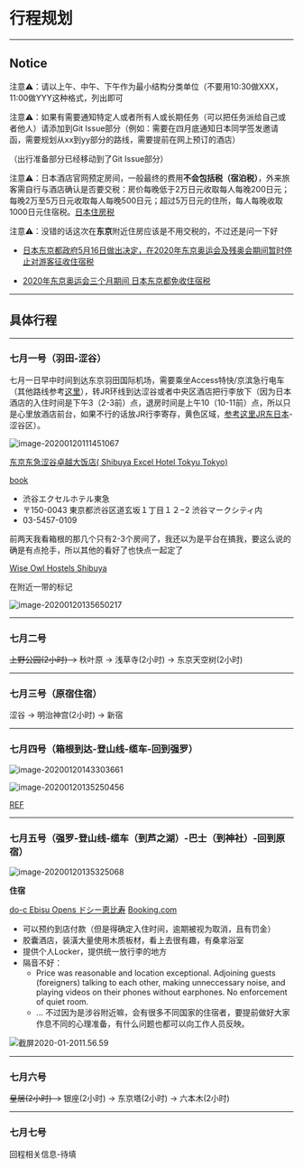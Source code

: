 # 行程规划

---

## Notice 

注意⚠️：请以上午、中午、下午作为最小结构分类单位（不要用10:30做XXX，11:00做YYY这种格式，列出即可

注意⚠️：如果有需要通知特定人或者所有人或长期任务（可以把任务派给自己或者他人）请添加到Git Issue部分（例如：需要在四月底通知日本同学签发邀请函，需要规划从xx到yy部分的路线，需要提前在网上预订的酒店）

（出行准备部分已经移动到了Git Issue部分）

注意⚠️：日本酒店官网预定房间，一般最终的费用**不会包括税（宿泊税）**，外来旅客需自行与酒店确认是否要交税：房价每晚低于2万日元收取每人每晚200日元；每晚2万至5万日元收取每人每晚500日元；超过5万日元的住所，每人每晚收取1000日元住宿税。[日本住房税](https://baijiahao.baidu.com/s?id=1612931220717063101&wfr=spider&for=pc&isFailFlag=1)

注意⚠️：没错的话这次在**东京**附近住房应该是不用交税的，不过还是问一下好

- [日本东京都政府5月16日做出决定，在2020年东京奥运会及残奥会期间暂时停止对游客征收住宿税](https://baijiahao.baidu.com/s?id=1600696245290041022&wfr=spider&for=pc)

- [2020年东京奥运会三个月期间 日本东京都免收住宿税](http://news.eastday.com/eastday/13news/auto/news/world/20180522/u7ai7735818.html)

---

## 具体行程

---

### 七月一号（羽田-涩谷）

七月一日早中时间到达东京羽田国际机场，需要乘坐Access特快/京滨急行电车（其他路线参考[这里](https://tva1.sinaimg.cn/large/006tNbRwgy1gb1yduqvtuj31ae0u01kx.jpg)），转JR环线到达涩谷或者中央区酒店把行李放下（因为日本酒店的入住时间是下午3（2-3前）点，退房时间是上午10（10-11前）点，所以只是心里放酒店前台，如果不行的话放JR行李寄存，黄色区域，[参考这里JR东日本](https://www.jreast.co.jp/estation/stations/808.html)-涩谷区）。

![image-20200120111451067](https://tva1.sinaimg.cn/large/006tNbRwgy1gb2uuzcb5dj313y0u01ky.jpg)

[东京东急涩谷卓越大饭店( Shibuya Excel Hotel Tokyu Tokyo)](https://www.tokyuhotels.co.jp/shibuya-e/?utm_source=google&utm_medium=maps#)

[book](https://www.booking.com/hotel/jp/shibuya-excel-tokyu.en-gb.html?aid=1288246;label=metagha-link-mapresultsJP-hotel-2178478_dev-desktop_los-1_bw-163_dow-Wednesday_defdate-0_room-0_lang-en_curr-JPY_gstadt-3_rateid-0_aud-0_cid-_gacid-6623582119_mcid-10;sid=f65e5c744e9fe70549d3af783bad1ab3;all_sr_blocks=23569907_218371309_0_2_0%2C23569903_218371309_0_2_0;checkin=2020-07-01;checkout=2020-07-02;dest_id=-246227;dest_type=city;dist=0;group_adults=3;group_children=0;hapos=1;highlighted_blocks=23569907_218371309_0_2_0%2C23569903_218371309_0_2_0;hpos=1;no_rooms=1;req_adults=3;req_children=0;room1=A%2CA%2CA;sb_price_type=total;sr_order=popularity;sr_pri_blocks=23569907_218371309_0_2_0__2539999%2C23569903_218371309_0_2_0__2239999;srepoch=1579499875;srpvid=3b3629f1b3180097;type=total;ucfs=1&#hotelTmpl)

- 渋谷エクセルホテル東急
- 〒150-0043 東京都渋谷区道玄坂１丁目１２−2 渋谷マークシティ内
- 03-5457-0109

前两天我看箱根的那几个只有2-3个房间了，我还以为是平台在搞我，要这么说的确是有点抢手，所以其他的看好了也快点一起定了

[Wise Owl Hostels Shibuya](https://www.booking.com/hotel/jp/wise-owl-hostels-shibuya.en-gb.html?aid=1288246;label=metagha-link-mapresultsJP-hotel-2263091_dev-desktop_los-1_bw-163_dow-Wednesday_defdate-0_room-0_lang-en_curr-JPY_gstadt-3_rateid-0_aud-0_cid-_gacid-6623582119_mcid-10;sid=f65e5c744e9fe70549d3af783bad1ab3;all_sr_blocks=226309105_106405332_0_0_0;checkin=2020-07-01;checkout=2020-07-02;dest_id=-246227;dest_type=city;dist=0;group_adults=3;group_children=0;hapos=1;highlighted_blocks=226309105_106405332_0_0_0;hpos=1;no_rooms=1;req_adults=3;req_children=0;room1=A%2CA%2CA%2C;sb_price_type=total;sr_order=popularity;sr_pri_blocks=226309105_106405332_0_0_0__2000000;srepoch=1579492248;srpvid=84c21b0b568f00db;type=total;ucfs=1&#hotelTmpl)

在附近一带的标记

![image-20200120135650217](https://tva1.sinaimg.cn/large/006tNbRwgy1gb2zjfqlfoj30u00u71kx.jpg)



















---

### 七月二号

~~上野公园(2小时) ->~~ 秋叶原 -> 浅草寺(2小时) -> 东京天空树(2小时)









---

### 七月三号（原宿住宿）

涩谷 -> 明治神宫(2小时) -> 新宿















---

### 七月四号（箱根到达-登山线-缆车-回到强罗）

![image-20200120143303661](https://tva1.sinaimg.cn/large/006tNbRwgy1gb30l39cbkj31cn0u0u0y.jpg)

![image-20200120135250456](https://tva1.sinaimg.cn/large/006tNbRwgy1gb2zf72j6vj31cg0u04qq.jpg)

[REF](https://www.google.com/maps/dir/Harajuku+Station,+1+Chome+Jingumae,+Shibuya+City,+Tokyo+150-0001/Yumoto,+Hakone,+Ashigarashimo+District,+Kanagawa/@35.4611208,139.1412636,10z/am=t/data=!4m15!4m14!1m5!1m1!1s0x60188cbac9b52cff:0x560d87a8e2d1d3d2!2m2!1d139.7026976!2d35.6702285!1m5!1m1!1s0x6019a3a960cd05c9:0xe485ffffbe1c9220!2m2!1d139.1044502!2d35.2325128!3e3!5i1)





---

### 七月五号（强罗-登山线-缆车（到芦之湖）-巴士（到神社）-回到原宿）

![image-20200120135325068](https://tva1.sinaimg.cn/large/006tNbRwgy1gb2zfvfu07j31cg0u04qq.jpg)

**住宿**

[do-c Ebisu Opens ドシー恵比寿](https://do-c.jp/ebisu/) [Booking.com](https://www.booking.com/hotel/jp/do-c-ebisu.en-gb.html?aid=1288246;label=metagha-link-mapresultsJP-hotel-2178478_dev-desktop_los-1_bw-163_dow-Wednesday_defdate-0_room-0_lang-en_curr-JPY_gstadt-3_rateid-0_aud-0_cid-_gacid-6623582119_mcid-10;sid=f65e5c744e9fe70549d3af783bad1ab3;all_sr_blocks=217847805_105739541_0_0_0%2C217847805_105739541_0_0_0%2C217847805_105739541_0_0_0;checkin=2020-07-01;checkout=2020-07-02;dest_id=-246227;dest_type=city;dist=0;group_adults=3;group_children=0;hapos=1;highlighted_blocks=217847805_105739541_0_0_0%2C217847805_105739541_0_0_0%2C217847805_105739541_0_0_0;hpos=1;no_rooms=1;req_adults=3;req_children=0;room1=A%2CA%2CA%2C;sb_price_type=total;sr_order=popularity;sr_pri_blocks=217847805_105739541_0_0_0__399999%2C217847805_105739541_0_0_0__399999%2C217847805_105739541_0_0_0__399999;srepoch=1579492350;srpvid=d5831b3e4e890017;type=total;ucfs=1&#hotelTmpl)

- 可以预约到店付款（但是得确定入住时间，逾期被视为取消，且有罚金）
- 胶囊酒店，装潢大量使用木质板材，看上去很有趣，有桑拿浴室
- 提供个人Locker，提供统一放行李的地方
- 隔音不好：
    - Price was reasonable and location exceptional. Adjoining guests (foreigners) talking to each other, making unneccessary noise, and playing videos on their phones without earphones. No enforcement of quiet room.
    - ... 不过因为是涉谷附近嘛，会有很多不同国家的住宿者，要提前做好大家作息不同的心理准备，有什么问题也都可以向工作人员反映。

![截屏2020-01-2011.56.59](https://tva1.sinaimg.cn/large/006tNbRwgy1gb2w31apz1j31ck0u0u0y.jpg)











---

### 七月六号

~~皇居(2小时) ->~~ 银座(2小时) -> 东京塔(2小时) -> 六本木(2小时)







---

### 七月七号

回程相关信息-待填






